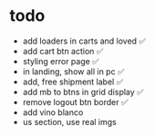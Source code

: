# todo
- add loaders in carts and loved ✅
- add cart btn action ✅
- styling error page ✅
- in landing, show all in pc ✅
- add, free shipment label ✅
- add mb to btns in grid display ✅
- remove logout btn border ✅
- add vino blanco
- us section, use real imgs